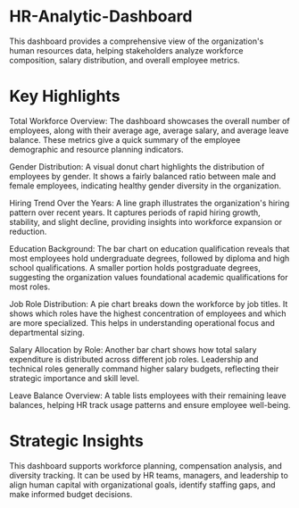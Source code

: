 # HR-Analytic-Dashboard
This dashboard provides a comprehensive view of the organization's human resources data, helping stakeholders analyze workforce composition, salary distribution, and overall employee metrics.

# Key Highlights
Total Workforce Overview: The dashboard showcases the overall number of employees, along with their average age, average salary, and average leave balance. These metrics give a quick summary of the employee demographic and resource planning indicators.<br/>

Gender Distribution: A visual donut chart highlights the distribution of employees by gender. It shows a fairly balanced ratio between male and female employees, indicating healthy gender diversity in the organization.<br/>

Hiring Trend Over the Years: A line graph illustrates the organization's hiring pattern over recent years. It captures periods of rapid hiring growth, stability, and slight decline, providing insights into workforce expansion or reduction.<br/>

Education Background: The bar chart on education qualification reveals that most employees hold undergraduate degrees, followed by diploma and high school qualifications. A smaller portion holds postgraduate degrees, suggesting the organization values foundational academic qualifications for most roles.<br/>

Job Role Distribution: A pie chart breaks down the workforce by job titles. It shows which roles have the highest concentration of employees and which are more specialized. This helps in understanding operational focus and departmental sizing.<br/>

Salary Allocation by Role: Another bar chart shows how total salary expenditure is distributed across different job roles. Leadership and technical roles generally command higher salary budgets, reflecting their strategic importance and skill level.<br/>

Leave Balance Overview: A table lists employees with their remaining leave balances, helping HR track usage patterns and ensure employee well-being.<br/>

# Strategic Insights
This dashboard supports workforce planning, compensation analysis, and diversity tracking. It can be used by HR teams, managers, and leadership to align human capital with organizational goals, identify staffing gaps, and make informed budget decisions.

